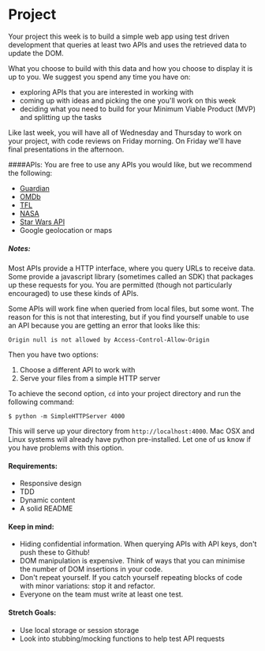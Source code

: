 # Project
Your project this week is to build a simple web app using test driven development that queries at least two APIs and uses the retrieved data to update the DOM.

What you choose to build with this data and how you choose to display it is up to you.
We suggest you spend any time you have on:

* exploring APIs that you are interested in working with
* coming up with ideas and picking the one you'll work on this week
* deciding what you need to build for your Minimum Viable Product (MVP) and splitting up the tasks

Like last week, you will have all of Wednesday and Thursday to work on your project, with code reviews on Friday morning. On Friday we'll have final presentations in the afternoon.

####APIs:
You are free to use any APIs you would like, but we recommend the following:
* [Guardian](http://open-platform.theguardian.com)
* [OMDb](http://www.omdbapi.com/)
* [TFL](https://api.tfl.gov.uk/)
* [NASA](https://api.nasa.gov/)
* [Star Wars API](https://swapi.co)
* Google geolocation or maps


##### Notes:
Most APIs provide a HTTP interface, where you query URLs to receive data. Some provide a javascript library (sometimes called an SDK) that packages up these requests for you. You are permitted (though not particularly encouraged) to use these kinds of APIs.

Some APIs will work fine when queried from local files, but some wont. The reason for this is not that interesting, but if you find yourself unable to use an API because you are getting an error that looks like this:
```
Origin null is not allowed by Access-Control-Allow-Origin
```
Then you have two options:
1. Choose a different API to work with
2. Serve your files from a simple HTTP server

To achieve the second option, `cd` into your project directory and run the following command:
```
$ python -m SimpleHTTPServer 4000
```
This will serve up your directory from `http://localhost:4000`. Mac OSX and Linux systems will already have python pre-installed. Let one of us know if you have problems with this option.

#### Requirements:
* Responsive design 
* TDD
* Dynamic content
* A solid README

#### Keep in mind:
* Hiding confidential information. When querying APIs with API keys, don't push these to Github!
* DOM manipulation is expensive. Think of ways that you can minimise the number of DOM insertions in your code.
* Don't repeat yourself. If you catch yourself repeating blocks of code with minor variations: stop it and refactor.
* Everyone on the team must write at least one test.

#### Stretch Goals:
* Use local storage or session storage
* Look into stubbing/mocking functions to help test API requests